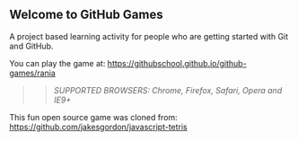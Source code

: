 ## Welcome to GitHub Games

A project based learning activity for people who are getting started with Git and GitHub.

You can play the game at: https://githubschool.github.io/github-games/rania

>> _*SUPPORTED BROWSERS*: Chrome, Firefox, Safari, Opera and IE9+_

This fun open source game was cloned from: https://github.com/jakesgordon/javascript-tetris
